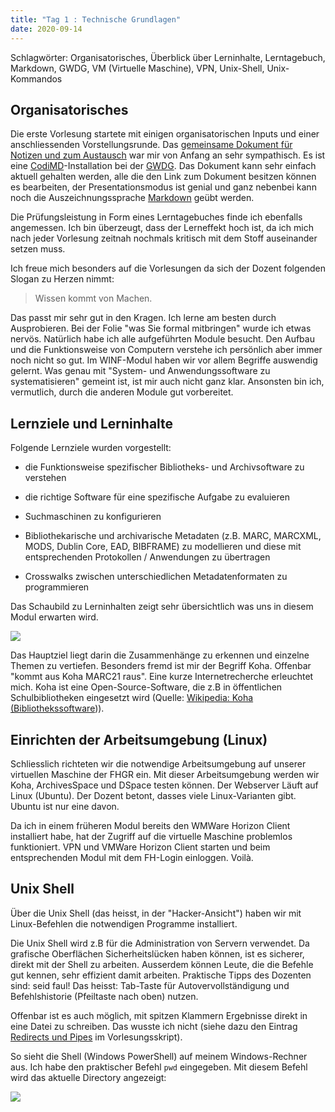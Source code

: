 ```yaml
---
title: "Tag 1 : Technische Grundlagen"
date: 2020-09-14
---
```

Schlagwörter: Organisatorisches, Überblick über Lerninhalte, Lerntagebuch, Markdown, GWDG, VM (Virtuelle Maschine), VPN, Unix-Shell, Unix-Kommandos

## Organisatorisches
Die erste Vorlesung startete mit einigen organisatorischen Inputs und einer anschliessenden Vorstellungsrunde. Das [gemeinsame Dokument für Notizen und zum Austausch](https://pad.gwdg.de/Tf-htntTR8COelT3Wgodzg) war mir von Anfang an sehr sympathisch. Es ist eine [CodiMD](https://codimd.ietf.org/)-Installation bei der [GWDG](https://www.gwdg.de/). Das Dokument kann sehr einfach aktuell gehalten werden, alle die den Link zum Dokument besitzen können es bearbeiten, der Presentationsmodus ist genial und ganz nebenbei kann noch die Auszeichnungssprache [Markdown](https://de.wikipedia.org/wiki/Markdown) geübt werden. 

Die Prüfungsleistung in Form eines Lerntagebuches finde ich ebenfalls angemessen. Ich bin überzeugt, dass der Lerneffekt hoch ist, da ich mich nach jeder Vorlesung zeitnah nochmals kritisch mit dem Stoff auseinander setzen muss.

Ich freue mich besonders auf die Vorlesungen da sich der Dozent folgenden Slogan zu Herzen nimmt: 

> Wissen kommt von Machen.

Das passt mir sehr gut in den Kragen. Ich lerne am besten durch Ausprobieren. Bei der Folie "was Sie formal mitbringen" wurde ich etwas nervös. Natürlich habe ich alle aufgeführten Module besucht. Den Aufbau und die Funktionsweise von Computern verstehe ich persönlich aber immer noch nicht so gut. Im WINF-Modul haben wir vor allem Begriffe auswendig gelernt. Was genau mit "System- und Anwendungssoftware zu systematisieren" gemeint ist, ist mir auch nicht ganz klar. Ansonsten bin ich, vermutlich, durch die anderen Module gut vorbereitet.

## Lernziele und Lerninhalte

Folgende Lernziele wurden vorgestellt:

* die Funktionsweise spezifischer Bibliotheks- und Archivsoftware zu verstehen

* die richtige Software für eine spezifische Aufgabe zu evaluieren

* Suchmaschinen zu konfigurieren

* Bibliothekarische und archivarische Metadaten (z.B. MARC, MARCXML, MODS, Dublin Core, EAD, BIBFRAME) zu modellieren und diese mit entsprechenden Protokollen / Anwendungen zu übertragen

* Crosswalks zwischen unterschiedlichen Metadatenformaten zu programmieren

Das Schaubild zu Lerninhalten zeigt sehr übersichtlich was uns in diesem Modul erwarten wird.

![]({{site.baseurl}}/images/schaubild_20200910.png)

Das Hauptziel liegt darin die Zusammenhänge zu erkennen und einzelne Themen zu vertiefen. Besonders fremd ist mir der Begriff Koha. Offenbar "kommt aus Koha MARC21 raus". Eine kurze Internetrecherche erleuchtet mich. Koha ist eine Open-Source-Software, die z.B in öffentlichen Schulbibliotheken eingesetzt wird (Quelle: [Wikipedia: Koha (Bibliothekssoftware](https://de.wikipedia.org/wiki/Koha_(Bibliothekssoftware)))).

## Einrichten der Arbeitsumgebung (Linux)
Schliesslich richteten wir die notwendige Arbeitsumgebung auf unserer virtuellen Maschine der FHGR ein. Mit dieser Arbeitsumgebung werden wir Koha, ArchivesSpace und DSpace testen können. Der Webserver Läuft auf Linux (Ubuntu). Der Dozent betont, dasses viele Linux-Varianten gibt. Ubuntu ist nur eine davon.

Da ich in einem früheren Modul bereits den WMWare Horizon Client installiert habe, hat der Zugriff auf die virtuelle Maschine problemlos funktioniert. VPN und VMWare Horizon Client starten und beim entsprechenden Modul mit dem FH-Login einloggen. Voilà. 


## Unix Shell
Über die Unix Shell (das heisst, in der "Hacker-Ansicht") haben wir mit Linux-Befehlen die notwendigen Programme installiert. 

Die Unix Shell wird z.B für die Administration von Servern verwendet. Da grafische Oberflächen Sicherheitslücken haben können, ist es sicherer, direkt mit der Shell zu arbeiten. Ausserdem können Leute, die die Befehle gut kennen, sehr effizient damit arbeiten. Praktische Tipps des Dozenten sind: seid faul! Das heisst: Tab-Taste für Autovervollständigung und Befehlshistorie (Pfeiltaste nach oben) nutzen.

Offenbar ist es auch möglich, mit spitzen Klammern Ergebnisse direkt in eine Datei zu schreiben. Das wusste ich nicht (siehe dazu den Eintrag [Redirects und Pipes](https://bain.felixlohmeier.de/#/01_technische-grundlagen?id=redirects-und-pipes) im Vorlesungsskript).

So sieht die Shell (Windows PowerShell) auf meinem Windows-Rechner aus. Ich habe den praktischer Befehl ```pwd``` eingegeben. Mit diesem Befehl wird das aktuelle Directory angezeigt:

![]({{site.baseurl}}/images/shell.png)







